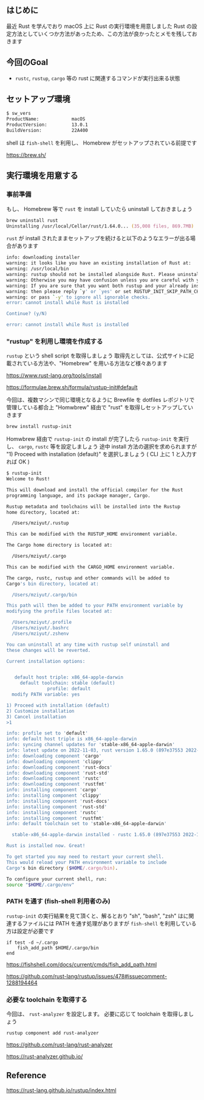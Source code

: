 <!--
title:   macOS 上に Rust の実行環境を用意する
tags:    AdventCalendar2022,Rust,fish-shell,homebrew,macOS
id:      3127eb3d975346b1d795
private: false
-->
## はじめに

最近 Rust を学んでおり macOS 上に Rust の実行環境を用意しました
Rust の設定方法としていくつか方法があったため、この方法が良かったとメモを残しておきます

## 今回のGoal

- `rustc`, `rustup`, `cargo` 等の rust に関連するコマンドが実行出来る状態

## セットアップ環境

```zsh
$ sw_vers
ProductName:            macOS
ProductVersion:         13.0.1
BuildVersion:           22A400
```

shell は `fish-shell` を利用し、 Homebrew がセットアップされている前提です

https://brew.sh/

## 実行環境を用意する

### 事前準備

もし、 Homebrew 等で `rust` を install していたら uninstall しておきましょう

```zsh
brew uninstall rust
Uninstalling /usr/local/Cellar/rust/1.64.0... (35,008 files, 869.7MB)
```

`rust` が install されたままセットアップを続けると以下のようなエラーが出る場合があります

```zsh
info: downloading installer
warning: it looks like you have an existing installation of Rust at:
warning: /usr/local/bin
warning: rustup should not be installed alongside Rust. Please uninstall your existing Rust first.
warning: Otherwise you may have confusion unless you are careful with your PATH
warning: If you are sure that you want both rustup and your already installed Rust
warning: then please reply `y' or `yes' or set RUSTUP_INIT_SKIP_PATH_CHECK to yes
warning: or pass `-y' to ignore all ignorable checks.
error: cannot install while Rust is installed

Continue? (y/N)

error: cannot install while Rust is installed
```

### "rustup" を利用し環境を作成する

`rustup` という shell script を取得しましょう
取得先としては、公式サイトに記載されている方法や、"Homebrew" を用いる方法など様々あります

https://www.rust-lang.org/tools/install

https://formulae.brew.sh/formula/rustup-init#default

今回は、複数マシンで同じ環境となるように Brewfile を dotfiles レポジトリで管理している都合上 "Homwbrew" 経由で "rust" を取得しセットアップしていきます

```zsh
brew install rustup-init
```

Homwbrew 経由で `rustup-init` の install が完了したら `rustup-init` を実行し、 `cargo`, `rustc` 等を設定しましょう
途中 install 方法の選択を求められますが "1) Proceed with installation (default)" を選択しましょう ( CLI 上に 1 と入力すれば OK )

```zsh
$ rustup-init
Welcome to Rust!

This will download and install the official compiler for the Rust
programming language, and its package manager, Cargo.

Rustup metadata and toolchains will be installed into the Rustup
home directory, located at:

  /Users/mziyut/.rustup

This can be modified with the RUSTUP_HOME environment variable.

The Cargo home directory is located at:

  /Users/mziyut/.cargo

This can be modified with the CARGO_HOME environment variable.

The cargo, rustc, rustup and other commands will be added to
Cargo's bin directory, located at:

  /Users/mziyut/.cargo/bin

This path will then be added to your PATH environment variable by
modifying the profile files located at:

  /Users/mziyut/.profile
  /Users/mziyut/.bashrc
  /Users/mziyut/.zshenv

You can uninstall at any time with rustup self uninstall and
these changes will be reverted.

Current installation options:


   default host triple: x86_64-apple-darwin
     default toolchain: stable (default)
               profile: default
  modify PATH variable: yes

1) Proceed with installation (default)
2) Customize installation
3) Cancel installation
>1

info: profile set to 'default'
info: default host triple is x86_64-apple-darwin
info: syncing channel updates for 'stable-x86_64-apple-darwin'
info: latest update on 2022-11-03, rust version 1.65.0 (897e37553 2022-11-02)
info: downloading component 'cargo'
info: downloading component 'clippy'
info: downloading component 'rust-docs'
info: downloading component 'rust-std'
info: downloading component 'rustc'
info: downloading component 'rustfmt'
info: installing component 'cargo'
info: installing component 'clippy'
info: installing component 'rust-docs'
info: installing component 'rust-std'
info: installing component 'rustc'
info: installing component 'rustfmt'
info: default toolchain set to 'stable-x86_64-apple-darwin'

  stable-x86_64-apple-darwin installed - rustc 1.65.0 (897e37553 2022-11-02)

Rust is installed now. Great!

To get started you may need to restart your current shell.
This would reload your PATH environment variable to include
Cargo's bin directory ($HOME/.cargo/bin).

To configure your current shell, run:
source "$HOME/.cargo/env"
```

### PATH を通す (fish-shell 利用者のみ)

`rustup-init` の実行結果を見て頂くと、解るとおり "sh", "bash", "zsh" はに関連するファイルには PATH を通す処理がありますが `fish-shell` を利用している方は設定が必要です

```shell:~/.config/fish/config.fish
if test -d ~/.cargo
    fish_add_path $HOME/.cargo/bin
end
```

https://fishshell.com/docs/current/cmds/fish_add_path.html

https://github.com/rust-lang/rustup/issues/478#issuecomment-1288194464


### 必要な toolchain を取得する

今回は、 `rust-analyzer` を設定します。
必要に応じて toolchain を取得しましょう

```zsh
rustup component add rust-analyzer
```

https://github.com/rust-lang/rust-analyzer

https://rust-analyzer.github.io/

## Reference

https://rust-lang.github.io/rustup/index.html